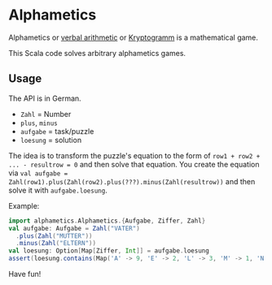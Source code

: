 # Alphametics

Alphametics or [verbal arithmetic](https://en.wikipedia.org/wiki/Verbal_arithmetic) or
 [Kryptogramm](https://de.wikipedia.org/wiki/Kryptogramm) is a mathematical game.
 
This Scala code solves arbitrary alphametics games.

## Usage
The API is in German.

* `Zahl` = Number
* `plus`, `minus`
* `aufgabe` = task/puzzle
* `loesung` = solution

The idea is to transform the puzzle's equation to the form of `row1 + row2 + ... - resultrow = 0` and then
 solve that equation.
 You create the equation via `val aufgabe = Zahl(row1).plus(Zahl(row2).plus(???).minus(Zahl(resultrow))`
 and then solve it with `aufgabe.loesung`.  

Example:

```scala
import alphametics.Alphametics.{Aufgabe, Ziffer, Zahl}
val aufgabe: Aufgabe = Zahl("VATER")
  .plus(Zahl("MUTTER"))
  .minus(Zahl("ELTERN"))
val loesung: Option[Map[Ziffer, Int]] = aufgabe.loesung
assert(loesung.contains(Map('A' -> 9, 'E' -> 2, 'L' -> 3, 'M' -> 1, 'N' -> 0, 'R' -> 5, 'T' -> 6, 'U' -> 8, 'V' -> 4)))
```

Have fun!
